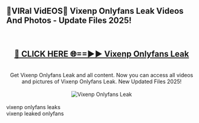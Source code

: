 <h2>🔴VIRal VidEOS🔴 Vixenp Onlyfans Leak Videos And Photos - Update Files 2025!</h2>
<br>
<div align="center">
<h2><a href="https://virallinks.top/odZfE0" rel="nofollow">🔴 CLICK HERE 🌐==►► Vixenp Onlyfans Leak</a></h2>
<br>
Get Vixenp Onlyfans Leak and all content. Now you can access all videos and pictures of Vixenp Onlyfans Leak. New Updated Files 2025!
<br>
<br>
<a href="https://virallinks.top/odZfE0" rel="nofollow" data-target="animated-image.originalLink"><img src="https://i.imgur.com/dJHk4Zq.gif)" alt="Vixenp Onlyfans Leak" style="max-width: 100%; display: inline-block;" data-target="animated-image.originalImage"></a>
</div>
<br>
vixenp onlyfans leaks<br>
vixenp leaked onlyfans
